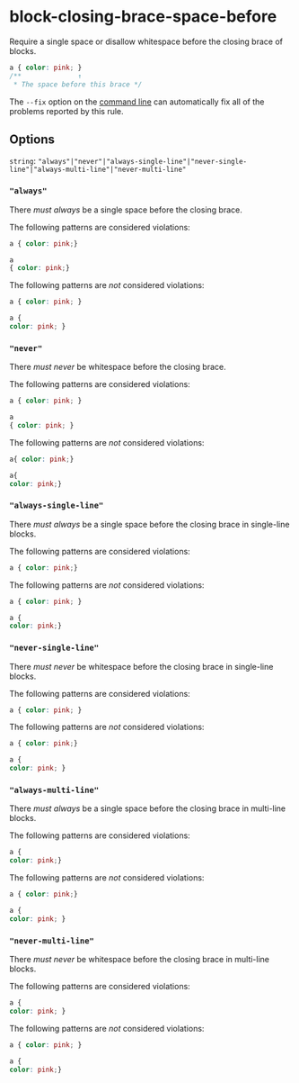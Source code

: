 # block-closing-brace-space-before

Require a single space or disallow whitespace before the closing brace of blocks.

```css
a { color: pink; }
/**              ↑
 * The space before this brace */
```

The `--fix` option on the [command line](../../../docs/user-guide/cli.md#autofixing-errors) can automatically fix all of the problems reported by this rule.

## Options

`string`: `"always"|"never"|"always-single-line"|"never-single-line"|"always-multi-line"|"never-multi-line"`

### `"always"`

There *must always* be a single space before the closing brace.

The following patterns are considered violations:

```css
a { color: pink;}
```

```css
a
{ color: pink;}
```

The following patterns are *not* considered violations:

```css
a { color: pink; }
```

```css
a {
color: pink; }
```

### `"never"`

There *must never* be whitespace before the closing brace.

The following patterns are considered violations:

```css
a { color: pink; }
```

```css
a
{ color: pink; }
```

The following patterns are *not* considered violations:

```css
a{ color: pink;}
```

```css
a{
color: pink;}
```

### `"always-single-line"`

There *must always* be a single space before the closing brace in single-line blocks.

The following patterns are considered violations:

```css
a { color: pink;}
```

The following patterns are *not* considered violations:

```css
a { color: pink; }
```

```css
a {
color: pink;}
```

### `"never-single-line"`

There *must never* be whitespace before the closing brace in single-line blocks.

The following patterns are considered violations:

```css
a { color: pink; }
```

The following patterns are *not* considered violations:

```css
a { color: pink;}
```

```css
a {
color: pink; }
```

### `"always-multi-line"`

There *must always* be a single space before the closing brace in multi-line blocks.

The following patterns are considered violations:

```css
a {
color: pink;}
```

The following patterns are *not* considered violations:

```css
a { color: pink;}
```

```css
a {
color: pink; }
```

### `"never-multi-line"`

There *must never* be whitespace before the closing brace in multi-line blocks.

The following patterns are considered violations:

```css
a {
color: pink; }
```

The following patterns are *not* considered violations:

```css
a { color: pink; }
```

```css
a {
color: pink;}
```
